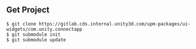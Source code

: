 ## Get Project

```shell
$ git clone https://gitlab.cds.internal.unity3d.com/upm-packages/ui-widgets/com.unity.connectapp
$ git submodule init
$ git submodule update
```